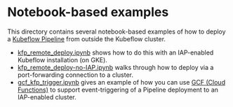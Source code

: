 
# Notebook-based examples

This directory contains several notebook-based examples of how to deploy a [Kubeflow Pipeline](https://www.kubeflow.org/docs/pipelines/) from outside the Kubeflow cluster.

- [kfp_remote_deploy.ipynb](./kfp_remote_deploy.ipynb) shows how to do this with an IAP-enabled Kubeflow installation (on GKE). 
- [kfp_remote_deploy-no-IAP.ipynb](./kfp_remote_deploy-no-IAP.ipynb) walks through how to deploy via a port-forwarding connection to a cluster.
- [gcf_kfp_trigger.ipynb](./gcf_kfp_trigger.ipynb) gives an example of how you can use
[GCF (Cloud Functions)](https://cloud.google.com/functions/) to support event-triggering of a Pipeline deployment to an IAP-enabled cluster.
